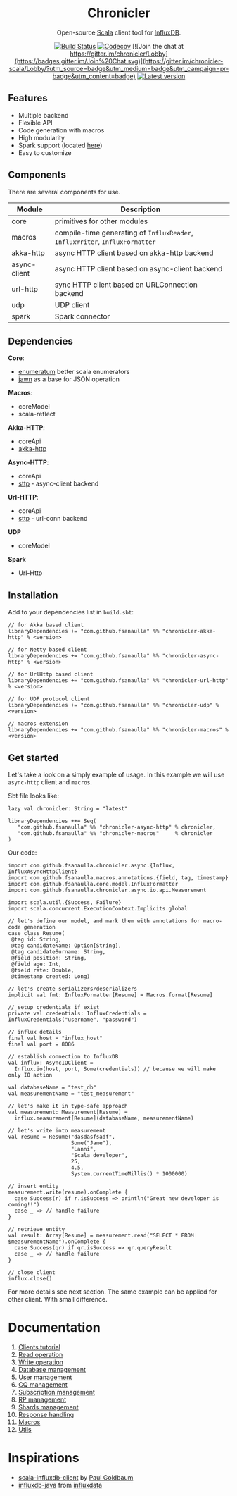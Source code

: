 <div align="center">

# Chronicler
Open-source [Scala](https://www.scala-lang.org/) client tool for [InfluxDB](https://www.influxdata.com/).

[![Build Status](https://travis-ci.org/fsanaulla/chronicler.svg?branch=master)](https://travis-ci.org/fsanaulla/chronicler)
[![Codecov](https://img.shields.io/codecov/c/github/fsanaulla/chronicler.svg)](https://codecov.io/gh/fsanaulla/chronicler)
[![Join the chat at https://gitter.im/chronicler/Lobby](https://badges.gitter.im/Join%20Chat.svg)](https://gitter.im/chronicler-scala/Lobby/?utm_source=badge&utm_medium=badge&utm_campaign=pr-badge&utm_content=badge)
[![Latest version](https://index.scala-lang.org/fsanaulla/chronicler/chronicler-core-api/latest.svg?color=yellow)](https://index.scala-lang.org/com.github.fsanaulla/chronicler/chronicler-core-api_2.11)
</div>

## Features
- Multiple backend
- Flexible API
- Code generation with macros
- High modularity
- Spark support (located [here](https://github.com/fsanaulla/chronicler-spark))
- Easy to customize

## Components
There are several components for use.

| Module | Description | 
| ------------- | ------------- |
| core | primitives for other modules | 
| macros | compile-time generating of `InfluxReader`, `InfluxWriter`, `InfluxFormatter`|
| akka-http | async HTTP client based on akka-http backend |
| async-client | async HTTP client based on async-client backend |
| url-http| sync HTTP client based on URLConnection backend |
| udp | UDP client|
| spark | Spark connector |

## Dependencies
**Core**:
- [enumeratum](https://github.com/lloydmeta/enumeratum) better scala enumerators
- [jawn](https://github.com/non/jawn) as a base for JSON operation

**Macros**:
- coreModel
- scala-reflect

**Akka-HTTP**:
- coreApi
- [akka-http](https://github.com/akka/akka-http)

**Async-HTTP**:
- coreApi
- [sttp](https://github.com/softwaremill/sttp) - async-client backend

**Url-HTTP**:
- coreApi
- [sttp](https://github.com/softwaremill/sttp) - url-conn backend

**UDP**
- coreModel

**Spark**
- Url-Http

## Installation
Add to your dependencies list in `build.sbt`:
```
// for Akka based client
libraryDependencies += "com.github.fsanaulla" %% "chronicler-akka-http" % <version>

// for Netty based client
libraryDependencies += "com.github.fsanaulla" %% "chronicler-async-http" % <version>

// for UrlHttp based client
libraryDependencies += "com.github.fsanaulla" %% "chronicler-url-http" % <version>

// for UDP protocol client
libraryDependencies += "com.github.fsanaulla" %% "chronicler-udp" % <version>

// macros extension
libraryDependencies += "com.github.fsanaulla" %% "chronicler-macros" % <version>
```

## Get started
Let's take a look on a simply example of usage. In this example we will use `async-http` client and `macros`.

Sbt file looks like:
```
lazy val chronicler: String = "latest"

libraryDependencies ++= Seq(
   "com.github.fsanaulla" %% "chronicler-async-http" % chronicler,
   "com.github.fsanaulla" %% "chronicler-macros"     % chronicler
)
```
Our code:
```
import com.github.fsanaulla.chronicler.async.{Influx, InfluxAsyncHttpClient}
import com.github.fsanaulla.macros.annotations.{field, tag, timestamp}
import com.github.fsanaulla.core.model.InfluxFormatter
import com.github.fsanaulla.chronicler.async.io.api.Measurement

import scala.util.{Success, Failure}
import scala.concurrent.ExecutionContext.Implicits.global

// let's define our model, and mark them with annotations for macro-code generation
case class Resume(
 @tag id: String,
 @tag candidateName: Option[String],
 @tag candidateSurname: String,
 @field position: String,
 @field age: Int,
 @field rate: Double,
 @timestamp created: Long)

// let's create serializers/deserializers 
implicit val fmt: InfluxFormatter[Resume] = Macros.format[Resume]

// setup credentials if exist
private val credentials: InfluxCredentials = InfluxCredentials("username", "password")

// influx details
final val host = "influx_host"
final val port = 8086

// establish connection to InfluxDB
val influx: AsyncIOClient = 
  Influx.io(host, port, Some(credentials)) // because we will make only IO action

val databaseName = "test_db"
val measurementName = "test_measurement"

// let's make it in type-safe approach
val measurement: Measurement[Resume] = 
  influx.measurement[Resume](databaseName, measurementName)
  
// let's write into measurement
val resume = Resume("dasdasfsadf",
                    Some("Jame"),
                    "Lanni",
                    "Scala developer",
                    25,
                    4.5,
                    System.currentTimeMillis() * 1000000)
  
// insert entity  
measurement.write(resume).onComplete {
  case Success(r) if r.isSuccess => println("Great new developer is coming!!")
  case _ => // handle failure
}

// retrieve entity
val result: Array[Resume] = measurement.read("SELECT * FROM $measurementName").onComplete {
  case Success(qr) if qr.isSuccess => qr.queryResult
  case _ => // handle failure
}

// close client
influx.close()
```
For more details see next section. The same example can be applied for other client. With small difference.

# Documentation
1. [Clients tutorial](docs/Clients.md)
2. [Read operation](docs/read_operation_notes.md)
3. [Write operation](docs/write_operation_notes.md)
4. [Database management](docs/database_management.md)
5. [User management](docs/user_management.md)
6. [CQ management](docs/continuous_query-management.md)
7. [Subscription management](docs/subscription_management.md)
8. [RP management](docs/retention_policy_management.md)
9. [Shards management](docs/shard_management.md)
10. [Response handling](docs/response_handling.md)
11. [Macros](docs/macros.md)
12. [Utils](docs/utils.md)

# Inspirations
- [scala-influxdb-client](https://github.com/paulgoldbaum/scala-influxdb-client) by [Paul Goldbaum](https://github.com/paulgoldbaum)
- [influxdb-java](https://github.com/influxdata/influxdb-java) from [influxdata](https://github.com/influxdata)
